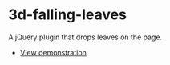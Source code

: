 3d-falling-leaves
=================

A jQuery plugin that drops leaves on the page.

* [View demonstration](http://daftspunk.github.io/3d-falling-leaves/)
